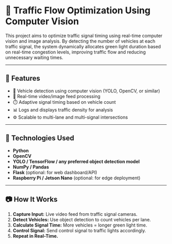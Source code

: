 # 🚦 Traffic Flow Optimization Using Computer Vision

This project aims to optimize traffic signal timing using real-time computer vision and image analysis. By detecting the number of vehicles at each traffic signal, the system dynamically allocates green light duration based on real-time congestion levels, improving traffic flow and reducing unnecessary waiting times.

---

## 📌 Features

- 🧠 Vehicle detection using computer vision (YOLO, OpenCV, or similar)
- 🎥 Real-time video/image feed processing
- ⏱️ Adaptive signal timing based on vehicle count
- 📊 Logs and displays traffic density for analysis
- ⚙️ Scalable to multi-lane and multi-signal intersections

---

## 🔧 Technologies Used

- **Python**
- **OpenCV**
- **YOLO / TensorFlow / any preferred object detection model**
- **NumPy / Pandas**
- **Flask** (optional: for web dashboard/API)
- **Raspberry Pi / Jetson Nano** (optional: for edge deployment)

---

## 📷 How It Works

1. **Capture Input:** Live video feed from traffic signal cameras.
2. **Detect Vehicles:** Use object detection to count vehicles per lane.
3. **Calculate Signal Time:** More vehicles = longer green light time.
4. **Control Signal:** Send control signal to traffic lights accordingly.
5. **Repeat in Real-Time.**
